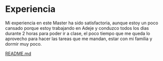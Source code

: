 # Experiencia
Mi experiencia en este Master ha sido satisfactoria, aunque estoy un poco cansado porque estoy trabajando en Adeje y conduzco todos los dias durante 2 horas para poder ir a clase, el poco tiempo que me queda lo aprovecho para hacer las tareas que me mandan, estar con mi familia y dormir muy poco.

[README.md](https://github.com/ULL-MFP-AET-2122/aprender-markdown-manuel_curbelo_alu0100045130/blob/main/README.md)
